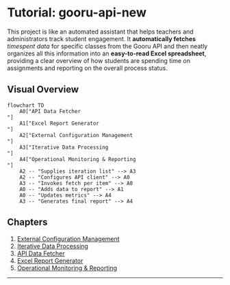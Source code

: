 # Tutorial: gooru-api-new

This project is like an automated assistant that helps teachers and administrators track student engagement. It **automatically fetches** *timespent data* for specific classes from the Gooru API and then neatly organizes all this information into an **easy-to-read Excel spreadsheet**, providing a clear overview of how students are spending time on assignments and reporting on the overall process status.


## Visual Overview

```mermaid
flowchart TD
    A0["API Data Fetcher
"]
    A1["Excel Report Generator
"]
    A2["External Configuration Management
"]
    A3["Iterative Data Processing
"]
    A4["Operational Monitoring & Reporting
"]
    A2 -- "Supplies iteration list" --> A3
    A2 -- "Configures API client" --> A0
    A3 -- "Invokes fetch per item" --> A0
    A0 -- "Adds data to report" --> A1
    A0 -- "Updates metrics" --> A4
    A3 -- "Generates final report" --> A4
```

## Chapters

1. [External Configuration Management
](https://github.com/iamazadak/gooru-api-new/blob/1df4eb1809fbea302d45dfcfaee350416491d754/Chapter%201%3A%20External%20Configuration%20Management.md)
3. [Iterative Data Processing
](https://github.com/iamazadak/gooru-api-new/blob/26b1e6d0334dd82867373c28e24e863484195ef4/Chapter%202%3A%20Iterative%20Data%20Processing.md)
5. [API Data Fetcher
](https://github.com/iamazadak/gooru-api-new/blob/a405dc63993852b90f897bbd4400386ae9208312/Chapter%203%3A%20API%20Data%20Fetcher.md)
6. [Excel Report Generator
](https://github.com/iamazadak/gooru-api-new/blob/16ea85d77308bc8b79dbb7de8010d82bfdeee321/Chapter%204%3A%20Excel%20Report%20Generator.md)
7. [Operational Monitoring & Reporting
](https://github.com/iamazadak/gooru-api-new/blob/4b4856be49885890871a293fbb46f9c90d68855c/Chapter%205%3A%20Operational%20Monitoring%20%26%20Reporting.md)

---
